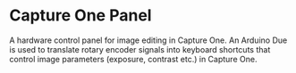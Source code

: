 # Capture One Panel

A hardware control panel for image editing in Capture One. An Arduino Due is used to translate rotary encoder signals into keyboard shortcuts that control image parameters (exposure, contrast etc.) in Capture One.
